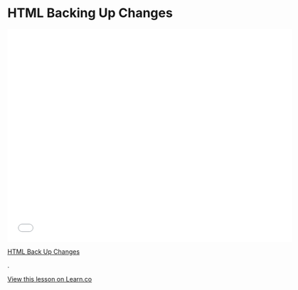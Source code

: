 # HTML Backing Up Changes

<iframe width="640" height="480" src="//www.youtube.com/embed/Sh4wSwzf7n0?rel=0&modestbranding=1" frameborder="0" allowfullscreen></iframe>

<p><a href="https://www.youtube.com/watch?v=Sh4wSwzf7n0">HTML Back Up Changes</a></p>.

<a href='https://learn.co/lessons/html-backing-up-changes' data-visibility='hidden'>View this lesson on Learn.co</a>

